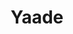 ---
layout: home

title: Yaade
titleTemplate: Vite & Vue Powered Static Site Generator

hero:
  name: Yaade
  text: A collaborative API dev environment.
  tagline: Open-source, self-hosted, configurable, secure.
  actions:
    - theme: brand
      text: Get Started
      link: /getting-started
    - theme: alt
      text: View on GitHub
      link: https://github.com/EsperoTech/yaade

features:
  - title: Always open-source
    details: Yaade is 100% open-source. View the source, ask questions, fix issues. Your contributions are welcome!
  - title: Self-hosted first
    details: Built from the ground up with self-hosting in mind. Easy setup and low hardware requirements.
  - title: With security in mind
    details: All the data is stored safely on your own servers. No copy pasting of secrets and passwords anymore.
  - title: Bring your own users
    details: Yaade allows you to setup external authentication providers using OAuth2 and OIDC.
---